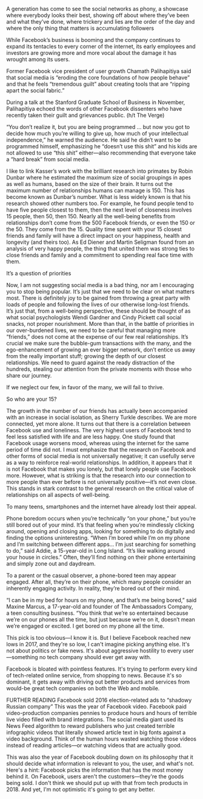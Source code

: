 



A generation has come to see the social networks as phony, a showcase where everybody looks their best, showing off about where they’ve been and what they’ve done, where trickery and lies are the order of the day and where the only thing that matters is accumulating followers



While Facebook’s business is booming and the company continues to expand its tentacles to every corner of the internet, its early employees and investors are growing more and more vocal about the damage it has wrought among its users.

Former Facebook vice president of user growth Chamath Palihapitiya said that social media is “eroding the core foundations of how people behave” and that he feels “tremendous guilt” about creating tools that are “ripping apart the social fabric.”

During a talk at the Stanford Graduate School of Business in November, Palihapitiya echoed the words of other Facebook dissenters who have recently taken their guilt and grievances public. (h/t The Verge)

“You don’t realize it, but you are being programmed … but now you got to decide how much you’re willing to give up, how much of your intellectual independence,” he warned the audience. He said he didn’t want to be programmed himself, emphasizing he “doesn’t use this shit” and his kids are not allowed to use “this shit” either—also recommending that everyone take a “hard break” from social media.






I like to link Kasser’s work with the brilliant research into primates by Robin Dunbar where he estimated the maximum size of social groupings in apes as well as humans, based on the size of their brain. It turns out the maximum number of relationships humans can manage is 150. This has become known as Dunbar’s number. What is less widely known is that his research showed other numbers too. For example, he found people tend to have five people closest to them, then the next level of closeness involves 15 people, then 50, then 150. Nearly all the well-being benefits from relationships don’t come from the 500 Facebook friends, or even the 150 or the 50. They come from the 15. Quality time spent with your 15 closest friends and family will have a direct impact on your happiness, health and longevity (and theirs too). As Ed Diener and Martin Seligman found from an analysis of very happy people, the thing that united them was strong ties to close friends and family and a commitment to spending real face time with them.

It’s a question of priorities

Now, I am not suggesting social media is a bad thing, nor am I encouraging you to stop being popular. It’s just that we need to be clear on what matters most. There is definitely joy to be gained from throwing a great party with loads of people and following the lives of our otherwise long-lost friends. It’s just that, from a well-being perspective, these should be thought of as what social psychologists Wendi Gardner and Cindy Pickett call social snacks, not proper nourishment. More than that, in the battle of priorities in our over-burdened lives, we need to be careful that managing more “friends,” does not come at the expense of our few real relationships. It’s crucial we make sure the bubble-gum transactions with the many, and the ego-enhancement of growing an ever bigger network, don’t entice us away from the really important stuff; growing the depth of our closest relationships. We need to guard against the ready distraction of the hundreds, stealing our attention from the private moments with those who share our journey.

If we neglect our few, in favor of the many, we will fail to thrive.

So who are your 15?


The growth in the number of our friends has actually been accompanied with an increase in social isolation, as Sherry Turkle describes. We are more connected, yet more alone. It turns out that there is a correlation between Facebook use and loneliness. The very highest users of Facebook tend to feel less satisfied with life and are less happy. One study found that Facebook usage worsens mood, whereas using the internet for the same period of time did not. I must emphasize that the research on Facebook and other forms of social media is not universally negative; it can usefully serve as a way to reinforce real-world relationships. In addition, it appears that it is not Facebook that makes you lonely, but that lonely people use Facebook more. However, what is striking is that the research into our connection to more people than ever before is not universally positive—it’s not even close. This stands in stark contrast to the general research on the critical value of relationships on all aspects of well-being.




To many teens, smartphones and the internet have already lost their appeal.

Phone boredom occurs when you’re technically “on your phone,” but you’re still bored out of your mind. It’s that feeling when you’re mindlessly clicking around, opening and closing apps, looking for something to do digitally and finding the options uninteresting. “When I’m bored while I’m on my phone and I’m switching between different apps... I’m just searching for something to do,” said Addie, a 15-year-old in Long Island. “It’s like walking around your house in circles.” Often, they’ll find nothing on their phone entertaining and simply zone out and daydream.

To a parent or the casual observer, a phone-bored teen may appear engaged. After all, they’re on their phone, which many people consider an inherently engaging activity. In reality, they’re bored out of their mind.

“I can be in my bed for hours on my phone, and that’s me being bored,” said Maxine Marcus, a 17-year-old and founder of The Ambassadors Company, a teen consulting business. “You think that we’re so entertained because we’re on our phones all the time, but just because we’re on it, doesn’t mean we’re engaged or excited. I get bored on my phone all the time.





This pick is too obvious—I know it is. But I believe Facebook reached new lows in 2017, and they're so low, I can't imagine picking anything else. It's not about politics or fake news. It's about aggressive hostility to every user—something no tech company should ever get away with.

Facebook is bloated with pointless features. It's trying to perform every kind of tech-related online service, from shopping to news. Because it's so dominant, it gets away with driving out better products and services from would-be great tech companies on both the Web and mobile.

FURTHER READING
Facebook sold 2016 election-related ads to “shadowy Russian company”
This was the year of Facebook video. Facebook paid video-production companies pennies to produce hours and hours of terrible live video filled with brand integrations. The social media giant used its News Feed algorithm to reward publishers who just created terrible infographic videos that literally showed article text in big fonts against a video background. Think of the human hours wasted watching those videos instead of reading articles—or watching videos that are actually good.

This was also the year of Facebook doubling down on its philosophy that it should decide what information is relevant to you, the user, and what's not. Here's a hint: Facebook picks the information that has the most money behind it. On Facebook, users aren't the customers—they're the goods being sold. I don't think we should put up with that from tech products in 2018. And yet, I'm not optimistic it's going to get any better.

